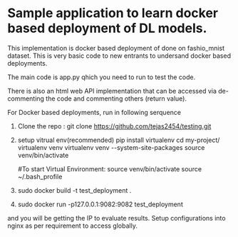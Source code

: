 # Sample application to learn docker based deployment of DL models. 

This implementation is docker based deployment of done on fashio_mnist dataset. This is very basic code to new entrants to undersand docker based deployments. 

The main code is app.py qhich you need to run to test the code.

There is also an html web API implementation that can be accessed via de-commenting the code and commenting others (return value).

For Docker based deployments, run in following serquence
1. Clone the repo : git clone https://github.com/tejas2454/testing.git
2. setup vitrual env(recommended)
    pip install virtualenv
    cd my-project/
    virtualenv venv
    virtualenv venv --system-site-packages
    source venv/bin/activate

    #To start Virtual Environment:
    source venv/bin/activate
    source ~/.bash_profile
3. sudo docker build -t test_deployment .
4. sudo docker run -p127.0.0.1:9082:9082 test_deployment 

and you will be getting the IP to evaluate results. Setup configurations into nginx as per requirement to access globally. 
